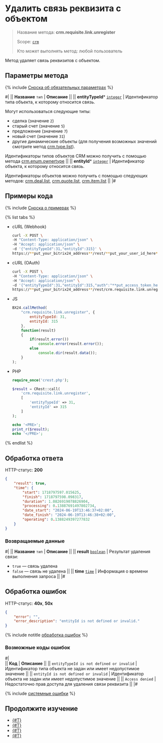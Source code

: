 # Удалить связь реквизита с объектом

> Название метода: **crm.requisite.link.unregister**
>
> Scope: [`crm`](../../../scopes/permissions.md)
>
> Кто может выполнять метод: любой пользователь

Метод удаляет связь реквизитов с объектом.

## Параметры метода

{% include [Сноска об обязательных параметрах](../../../../_includes/required.md) %}

#|
|| **Название**
`тип` | **Описание** ||
|| **entityTypeId***
[`integer`](../../../data-types.md) | Идентификатор типа объекта, к которому относится связь.

Могут использоваться следующие типы:
- сделка (значение `2`)
- старый счет (значение `5`)
- предложение (значение `7`)
- новый счет (значение `31`)
- другие динамические объекты (для получения возможных значений смотрите метод [crm.type.list](../../universal/user-defined-object-types/crm-type-list.md)).

Идентификаторы типов объектов CRM можно получить с помощью метода [crm.enum.ownertype](../../auxiliary/enum/crm-enum-owner-type.md) 
||
|| **entityId***
[`integer`](../../../data-types.md) | Идентификатор объекта, к которому относится связь. 

Идентификаторы объектов можно получить с помощью следующих методов: [crm.deal.list](../../deals/crm-deal-list.md), [crm.quote.list](../../quote/crm-quote-list.md), [crm.item.list](../../universal/crm-item-list.md) ||
|#

## Примеры кода

{% include [Сноска о примерах](../../../../_includes/examples.md) %}

{% list tabs %}

- cURL (Webhook)

    ```bash
    curl -X POST \
    -H "Content-Type: application/json" \
    -H "Accept: application/json" \
    -d '{"entityTypeId":31,"entityId":315}' \
    https://**put_your_bitrix24_address**/rest/**put_your_user_id_here**/**put_your_webhook_here**/crm.requisite.link.unregister
    ```

- cURL (OAuth) 

    ```bash
    curl -X POST \
    -H "Content-Type: application/json" \
    -H "Accept: application/json" \
    -d '{"entityTypeId":31,"entityId":315,"auth":"**put_access_token_here**"}' \
    https://**put_your_bitrix24_address**/rest/crm.requisite.link.unregister
    ```

- JS

    ```js
    BX24.callMethod(
        "crm.requisite.link.unregister", {
            entityTypeId: 31,
            entityId: 315
        },
        function(result)
        {
            if(result.error())
                console.error(result.error());
            else
                console.dir(result.data());
        }
    );
    ```

- PHP

    ```php
    require_once('crest.php');

    $result = CRest::call(
        'crm.requisite.link.unregister',
        [
            'entityTypeId' => 31,
            'entityId' => 315
        ]
    );

    echo '<PRE>';
    print_r($result);
    echo '</PRE>';
    ```

{% endlist %}

## Обработка ответа

HTTP-статус: **200**

```json
{
    "result": true,
    "time": {
        "start": 1718797597.015625,
        "finish": 1718797598.098317,
        "duration": 1.0826919078826904,
        "processing": 0.13887691497802734,
        "date_start": "2024-06-19T13:46:37+02:00",
        "date_finish": "2024-06-19T13:46:38+02:00",
        "operating": 0.1388249397277832
    }
}
```

### Возвращаемые данные

#|
|| **Название**
`тип` | **Описание** ||
|| **result**
[`boolean`](../../../data-types.md) | Результат удаления связи:
- `true` — связь удалена
- `false` — связь не удалена
||
|| **time**
[`time`](../../../data-types.md) | Информация о времени выполнения запроса ||
|#

## Обработка ошибок

HTTP-статус: **40x**, **50x**

```json
{
    "error": "",
    "error_description": "entityId is not defined or invalid."
}
```

{% include notitle [обработка ошибок](../../../../_includes/error-info.md) %}

### Возможные коды ошибок

#|  
|| **Код** | **Описание** ||
|| `entityTypeId is not defined or invalid` | Идентификатор типа объекта не задан или имеет недопустимое значение ||
|| `entityId is not defined or invalid` | Идентификатор объекта не задан или имеет недопустимое значение ||
|| `Access denied` | Недостаточно прав доступа для удаления связи реквизита ||
|#

{% include [системные ошибки](../../../../_includes/system-errors.md) %}

## Продолжите изучение

- [{#T}](./crm-requisite-link-register.md)
- [{#T}](./crm-requisite-link-get.md)
- [{#T}](./crm-requisite-link-list.md)
- [{#T}](./crm-requisite-link-fields.md)
